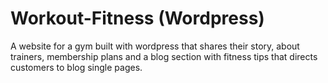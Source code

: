 # Workout-Fitness (Wordpress)

A website for a gym built with wordpress that shares their story, about trainers, membership plans and a blog section with fitness tips that directs customers to blog single pages.
